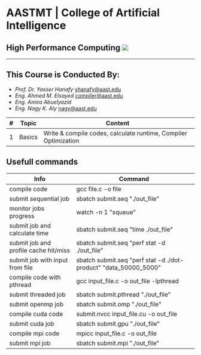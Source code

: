 # AASTMT | College of Artificial Intelligence
## High Performance Computing ![](https://img.shields.io/badge/Semester-Fall--2024-red)
---
## This Course is Conducted By:
- _Prof. Dr. Yasser Hanafy_ yhanafy@aast.edu
- _Eng. Ahmed M. Elsayed_ compiler@aast.edu
- _Eng. Amira Abuelyazid_ 
- _Eng. Nagy K. Aly_ nagy@aast.edu

| # | Topic | Content |
| ------ | ------ | ------ |
| 1 | Basics | Write & compile codes, calculate runtime, Compiler Optimization |

## Usefull commands
| Info	| Command |
| ------ | ------ |
| compile code | gcc file.c -o file |
| submit sequential job | sbatch submit.seq "./out_file" |
| monitor jobs progress | watch -n 1 "squeue" |
| submit job and calculate time| sbatch submit.seq "time ./out_file" |
| submit job and profile cache hit/miss| sbatch submit.seq "perf stat -d ./out_file" |
| submit job with input from file| sbatch submit.seq "perf stat -d ./dot-product" "data_50000_5000" |
| compile code with pthread | gcc input_file.c -o out_file -lpthread |
| submit threaded job | sbatch submit.pthread "./out_file" |
| submit openmp job | sbatch submit.omp "./out_file" |
| compile cuda code | submit.nvcc input_file.cu -o out_file |
| submit cuda job | sbatch submit.gpu "./out_file" |
| compile mpi code | mpicc input_file.c -o out_file |
| submit mpi job | sbatch submit.mpi "./out_file" |
